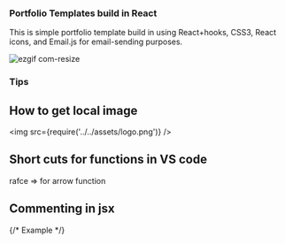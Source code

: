 ### Portfolio Templates build in React

This is simple portfolio template build in using React+hooks, CSS3, React icons, and Email.js for email-sending purposes.

![ezgif com-resize](https://user-images.githubusercontent.com/34685374/220971357-c3063da2-5406-4c96-853d-6331c80e8aac.gif)

### Tips

## How to get local image
<img src={require('../../assets/logo.png')} /> 

## Short cuts for functions in VS code 

rafce => for arrow function

## Commenting in jsx 
{/* Example */}
